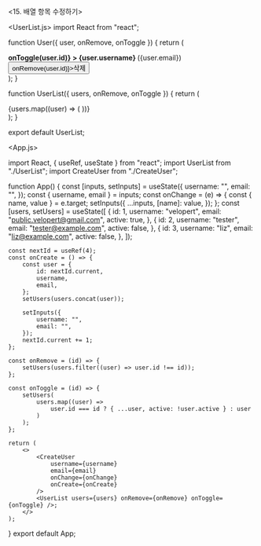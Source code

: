 <15. 배열 항목 수정하기>

<UserList.js>
import React from "react";

function User({ user, onRemove, onToggle }) {
return (
<div>
<b
style={{
                    cursor: "pointer",
                    color: user.active ? "green" : "black",
                }}
onClick={() => onToggle(user.id)} >
{user.username}
</b>
<span>({user.email})</span>
<button onClick={() => onRemove(user.id)}>삭제</button>
</div>
);
}

function UserList({ users, onRemove, onToggle }) {
return (
<div>
{users.map((user) => (
<User
                    user={user}
                    key={user.id}
                    onRemove={onRemove}
                    onToggle={onToggle}
                />
))}
</div>
);
}

export default UserList;

<App.js>

import React, { useRef, useState } from "react";
import UserList from "./UserList";
import CreateUser from "./CreateUser";

function App() {
const [inputs, setInputs] = useState({
username: "",
email: "",
});
const { username, email } = inputs;
const onChange = (e) => {
const { name, value } = e.target;
setInputs({
...inputs,
[name]: value,
});
};
const [users, setUsers] = useState([
{
id: 1,
username: "velopert",
email: "public.velopert@gmail.com",
active: true,
},
{
id: 2,
username: "tester",
email: "tester@example.com",
active: false,
},
{
id: 3,
username: "Iiz",
email: "Iiz@example.com",
active: false,
},
]);

    const nextId = useRef(4);
    const onCreate = () => {
        const user = {
            id: nextId.current,
            username,
            email,
        };
        setUsers(users.concat(user));

        setInputs({
            username: "",
            email: "",
        });
        nextId.current += 1;
    };

    const onRemove = (id) => {
        setUsers(users.filter((user) => user.id !== id));
    };

    const onToggle = (id) => {
        setUsers(
            users.map((user) =>
                user.id === id ? { ...user, active: !user.active } : user
            )
        );
    };

    return (
        <>
            <CreateUser
                username={username}
                email={email}
                onChange={onChange}
                onCreate={onCreate}
            />
            <UserList users={users} onRemove={onRemove} onToggle={onToggle} />;
        </>
    );

}
export default App;
